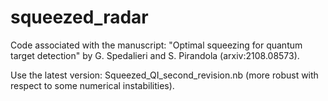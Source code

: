 # squeezed_radar
Code associated with the manuscript: "Optimal squeezing for quantum target detection" by G. Spedalieri and S. Pirandola (arxiv:2108.08573).

Use the latest version: Squeezed_QI_second_revision.nb (more robust with respect to some numerical instabilities).
